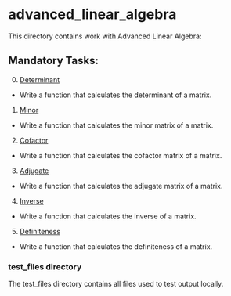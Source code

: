 # advanced_linear_algebra
This directory contains work with Advanced Linear Algebra:

## Mandatory Tasks:
0. [Determinant](/math/advanced_linear_algebra/0-determinant.py)
* Write a function that calculates the determinant of a matrix.
1. [Minor](/math/advanced_linear_algebra/1-minor.py)
* Write a function that calculates the minor matrix of a matrix.
2. [Cofactor](/math/advanced_linear_algebra/2-cofactor.py)
* Write a function that calculates the cofactor matrix of a matrix.
3. [Adjugate](/math/advanced_linear_algebra/3-adjugate.py)
* Write a function that calculates the adjugate matrix of a matrix.
4. [Inverse](/math/advanced_linear_algebra/4-inverse.py)
* Write a function that calculates the inverse of a matrix.
5. [Definiteness](/math/advanced_linear_algebra/5-definiteness.py)
* Write a function that calculates the definiteness of a matrix.

### test_files directory
The test_files directory contains all files used to test output locally.
